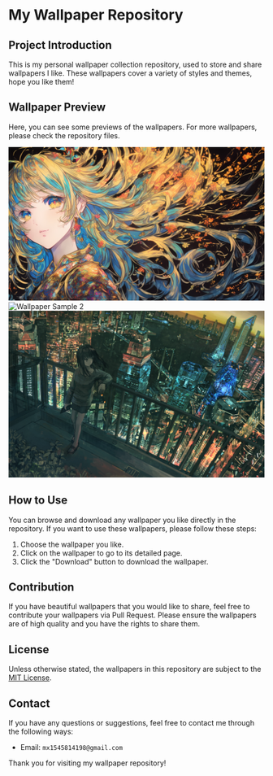 # My Wallpaper Repository

## Project Introduction

This is my personal wallpaper collection repository, used to store and share
wallpapers I like. These wallpapers cover a variety of styles and themes,
hope you like them!

## Wallpaper Preview

Here, you can see some previews of the wallpapers. For more wallpapers,
please check the repository files.

![Wallpaper Sample 1](./wallpapers/00001.jpg)
![Wallpaper Sample 2](./wallpapers/00010.png)
![Wallpaper Sample 2](./wallpapers/00031.png)

## How to Use

You can browse and download any wallpaper you like directly in the repository.
If you want to use these wallpapers, please follow these steps:

1. Choose the wallpaper you like.
2. Click on the wallpaper to go to its detailed page.
3. Click the "Download" button to download the wallpaper.

## Contribution

If you have beautiful wallpapers that you would like to share,
feel free to contribute your wallpapers via Pull Request.
Please ensure the wallpapers are of high quality and you have
the rights to share them.

## License

Unless otherwise stated, the wallpapers in this
repository are subject to the [MIT License](LICENSE.txt).

## Contact

If you have any questions or suggestions, feel free to
contact me through the following ways:

- Email: `mx1545814198@gmail.com`

Thank you for visiting my wallpaper repository!
